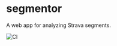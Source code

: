 # segmentor
A web app for analyzing Strava segments.

![CI](https://github.com/torhovland/segmentor/workflows/CI/badge.svg)
